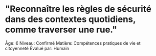 # "Reconnaître les règles de sécurité dans des contextes quotidiens, comme traverser une rue."

Âge: 6
Niveau: Confirmé
Matière: Compétences pratiques de vie et citoyenneté
Évalué par: Humain